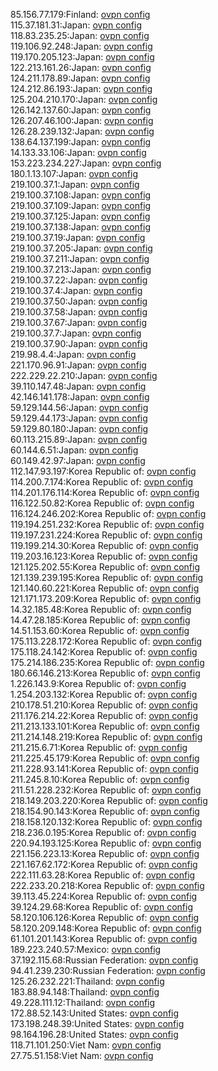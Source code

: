85.156.77.179:Finland: [ovpn config](vpn/85_156_77_179.ovpn)  
115.37.181.31:Japan: [ovpn config](vpn/115_37_181_31.ovpn)  
118.83.235.25:Japan: [ovpn config](vpn/118_83_235_25.ovpn)  
119.106.92.248:Japan: [ovpn config](vpn/119_106_92_248.ovpn)  
119.170.205.123:Japan: [ovpn config](vpn/119_170_205_123.ovpn)  
122.213.161.26:Japan: [ovpn config](vpn/122_213_161_26.ovpn)  
124.211.178.89:Japan: [ovpn config](vpn/124_211_178_89.ovpn)  
124.212.86.193:Japan: [ovpn config](vpn/124_212_86_193.ovpn)  
125.204.210.170:Japan: [ovpn config](vpn/125_204_210_170.ovpn)  
126.142.137.60:Japan: [ovpn config](vpn/126_142_137_60.ovpn)  
126.207.46.100:Japan: [ovpn config](vpn/126_207_46_100.ovpn)  
126.28.239.132:Japan: [ovpn config](vpn/126_28_239_132.ovpn)  
138.64.137.199:Japan: [ovpn config](vpn/138_64_137_199.ovpn)  
14.133.33.106:Japan: [ovpn config](vpn/14_133_33_106.ovpn)  
153.223.234.227:Japan: [ovpn config](vpn/153_223_234_227.ovpn)  
180.1.13.107:Japan: [ovpn config](vpn/180_1_13_107.ovpn)  
219.100.37.1:Japan: [ovpn config](vpn/219_100_37_1.ovpn)  
219.100.37.108:Japan: [ovpn config](vpn/219_100_37_108.ovpn)  
219.100.37.109:Japan: [ovpn config](vpn/219_100_37_109.ovpn)  
219.100.37.125:Japan: [ovpn config](vpn/219_100_37_125.ovpn)  
219.100.37.138:Japan: [ovpn config](vpn/219_100_37_138.ovpn)  
219.100.37.19:Japan: [ovpn config](vpn/219_100_37_19.ovpn)  
219.100.37.205:Japan: [ovpn config](vpn/219_100_37_205.ovpn)  
219.100.37.211:Japan: [ovpn config](vpn/219_100_37_211.ovpn)  
219.100.37.213:Japan: [ovpn config](vpn/219_100_37_213.ovpn)  
219.100.37.22:Japan: [ovpn config](vpn/219_100_37_22.ovpn)  
219.100.37.4:Japan: [ovpn config](vpn/219_100_37_4.ovpn)  
219.100.37.50:Japan: [ovpn config](vpn/219_100_37_50.ovpn)  
219.100.37.58:Japan: [ovpn config](vpn/219_100_37_58.ovpn)  
219.100.37.67:Japan: [ovpn config](vpn/219_100_37_67.ovpn)  
219.100.37.7:Japan: [ovpn config](vpn/219_100_37_7.ovpn)  
219.100.37.90:Japan: [ovpn config](vpn/219_100_37_90.ovpn)  
219.98.4.4:Japan: [ovpn config](vpn/219_98_4_4.ovpn)  
221.170.96.91:Japan: [ovpn config](vpn/221_170_96_91.ovpn)  
222.229.22.210:Japan: [ovpn config](vpn/222_229_22_210.ovpn)  
39.110.147.48:Japan: [ovpn config](vpn/39_110_147_48.ovpn)  
42.146.141.178:Japan: [ovpn config](vpn/42_146_141_178.ovpn)  
59.129.144.56:Japan: [ovpn config](vpn/59_129_144_56.ovpn)  
59.129.44.173:Japan: [ovpn config](vpn/59_129_44_173.ovpn)  
59.129.80.180:Japan: [ovpn config](vpn/59_129_80_180.ovpn)  
60.113.215.89:Japan: [ovpn config](vpn/60_113_215_89.ovpn)  
60.144.6.51:Japan: [ovpn config](vpn/60_144_6_51.ovpn)  
60.149.42.97:Japan: [ovpn config](vpn/60_149_42_97.ovpn)  
112.147.93.197:Korea Republic of: [ovpn config](vpn/112_147_93_197.ovpn)  
114.200.7.174:Korea Republic of: [ovpn config](vpn/114_200_7_174.ovpn)  
114.201.176.114:Korea Republic of: [ovpn config](vpn/114_201_176_114.ovpn)  
116.122.50.82:Korea Republic of: [ovpn config](vpn/116_122_50_82.ovpn)  
116.124.246.202:Korea Republic of: [ovpn config](vpn/116_124_246_202.ovpn)  
119.194.251.232:Korea Republic of: [ovpn config](vpn/119_194_251_232.ovpn)  
119.197.231.224:Korea Republic of: [ovpn config](vpn/119_197_231_224.ovpn)  
119.199.214.30:Korea Republic of: [ovpn config](vpn/119_199_214_30.ovpn)  
119.203.16.123:Korea Republic of: [ovpn config](vpn/119_203_16_123.ovpn)  
121.125.202.55:Korea Republic of: [ovpn config](vpn/121_125_202_55.ovpn)  
121.139.239.195:Korea Republic of: [ovpn config](vpn/121_139_239_195.ovpn)  
121.140.60.221:Korea Republic of: [ovpn config](vpn/121_140_60_221.ovpn)  
121.171.173.209:Korea Republic of: [ovpn config](vpn/121_171_173_209.ovpn)  
14.32.185.48:Korea Republic of: [ovpn config](vpn/14_32_185_48.ovpn)  
14.47.28.185:Korea Republic of: [ovpn config](vpn/14_47_28_185.ovpn)  
14.51.153.60:Korea Republic of: [ovpn config](vpn/14_51_153_60.ovpn)  
175.113.228.172:Korea Republic of: [ovpn config](vpn/175_113_228_172.ovpn)  
175.118.24.142:Korea Republic of: [ovpn config](vpn/175_118_24_142.ovpn)  
175.214.186.235:Korea Republic of: [ovpn config](vpn/175_214_186_235.ovpn)  
180.66.146.213:Korea Republic of: [ovpn config](vpn/180_66_146_213.ovpn)  
1.226.143.9:Korea Republic of: [ovpn config](vpn/1_226_143_9.ovpn)  
1.254.203.132:Korea Republic of: [ovpn config](vpn/1_254_203_132.ovpn)  
210.178.51.210:Korea Republic of: [ovpn config](vpn/210_178_51_210.ovpn)  
211.176.214.22:Korea Republic of: [ovpn config](vpn/211_176_214_22.ovpn)  
211.213.133.101:Korea Republic of: [ovpn config](vpn/211_213_133_101.ovpn)  
211.214.148.219:Korea Republic of: [ovpn config](vpn/211_214_148_219.ovpn)  
211.215.6.71:Korea Republic of: [ovpn config](vpn/211_215_6_71.ovpn)  
211.225.45.179:Korea Republic of: [ovpn config](vpn/211_225_45_179.ovpn)  
211.228.93.141:Korea Republic of: [ovpn config](vpn/211_228_93_141.ovpn)  
211.245.8.10:Korea Republic of: [ovpn config](vpn/211_245_8_10.ovpn)  
211.51.228.232:Korea Republic of: [ovpn config](vpn/211_51_228_232.ovpn)  
218.149.203.220:Korea Republic of: [ovpn config](vpn/218_149_203_220.ovpn)  
218.154.90.143:Korea Republic of: [ovpn config](vpn/218_154_90_143.ovpn)  
218.158.120.132:Korea Republic of: [ovpn config](vpn/218_158_120_132.ovpn)  
218.236.0.195:Korea Republic of: [ovpn config](vpn/218_236_0_195.ovpn)  
220.94.193.125:Korea Republic of: [ovpn config](vpn/220_94_193_125.ovpn)  
221.156.223.13:Korea Republic of: [ovpn config](vpn/221_156_223_13.ovpn)  
221.167.62.172:Korea Republic of: [ovpn config](vpn/221_167_62_172.ovpn)  
222.111.63.28:Korea Republic of: [ovpn config](vpn/222_111_63_28.ovpn)  
222.233.20.218:Korea Republic of: [ovpn config](vpn/222_233_20_218.ovpn)  
39.113.45.224:Korea Republic of: [ovpn config](vpn/39_113_45_224.ovpn)  
39.124.29.68:Korea Republic of: [ovpn config](vpn/39_124_29_68.ovpn)  
58.120.106.126:Korea Republic of: [ovpn config](vpn/58_120_106_126.ovpn)  
58.120.209.148:Korea Republic of: [ovpn config](vpn/58_120_209_148.ovpn)  
61.101.201.143:Korea Republic of: [ovpn config](vpn/61_101_201_143.ovpn)  
189.223.240.57:Mexico: [ovpn config](vpn/189_223_240_57.ovpn)  
37.192.115.68:Russian Federation: [ovpn config](vpn/37_192_115_68.ovpn)  
94.41.239.230:Russian Federation: [ovpn config](vpn/94_41_239_230.ovpn)  
125.26.232.221:Thailand: [ovpn config](vpn/125_26_232_221.ovpn)  
183.88.94.148:Thailand: [ovpn config](vpn/183_88_94_148.ovpn)  
49.228.111.12:Thailand: [ovpn config](vpn/49_228_111_12.ovpn)  
172.88.52.143:United States: [ovpn config](vpn/172_88_52_143.ovpn)  
173.198.248.39:United States: [ovpn config](vpn/173_198_248_39.ovpn)  
98.164.196.28:United States: [ovpn config](vpn/98_164_196_28.ovpn)  
118.71.101.250:Viet Nam: [ovpn config](vpn/118_71_101_250.ovpn)  
27.75.51.158:Viet Nam: [ovpn config](vpn/27_75_51_158.ovpn)  
